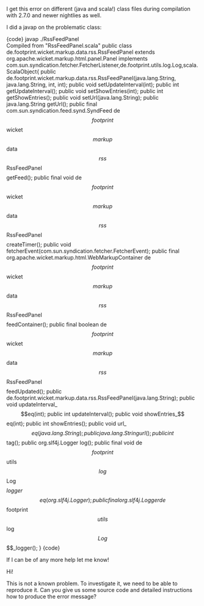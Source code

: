 I get this error on different (java and scala!) class files during compilation with 2.7.0 and newer nightlies as well.

I did a javap on the problematic class:

{code}
javap ./RssFeedPanel       
Compiled from "RssFeedPanel.scala"
public class de.footprint.wicket.markup.data.rss.RssFeedPanel extends org.apache.wicket.markup.html.panel.Panel implements com.sun.syndication.fetcher.FetcherListener,de.footprint.utils.log.Log,scala.ScalaObject{
    public de.footprint.wicket.markup.data.rss.RssFeedPanel(java.lang.String, java.lang.String, int, int);
    public void setUpdateInterval(int);
    public int getUpdateInterval();
    public void setShowEntries(int);
    public int getShowEntries();
    public void setUrl(java.lang.String);
    public java.lang.String getUrl();
    public final com.sun.syndication.feed.synd.SyndFeed de$$footprint$$wicket$$markup$$data$$rss$$RssFeedPanel$$$$getFeed();
    public final void de$$footprint$$wicket$$markup$$data$$rss$$RssFeedPanel$$$$createTimer();
    public void fetcherEvent(com.sun.syndication.fetcher.FetcherEvent);
    public final org.apache.wicket.markup.html.WebMarkupContainer de$$footprint$$wicket$$markup$$data$$rss$$RssFeedPanel$$$$feedContainer();
    public final boolean de$$footprint$$wicket$$markup$$data$$rss$$RssFeedPanel$$$$feedUpdated();
    public de.footprint.wicket.markup.data.rss.RssFeedPanel(java.lang.String);
    public void updateInterval_$$eq(int);
    public int updateInterval();
    public void showEntries_$$eq(int);
    public int showEntries();
    public void url_$$eq(java.lang.String);
    public java.lang.String url();
    public int $$tag();
    public org.slf4j.Logger log();
    public final void de$$footprint$$utils$$log$$Log$$$$_logger_$$eq(org.slf4j.Logger);
    public final org.slf4j.Logger de$$footprint$$utils$$log$$Log$$$$_logger();
}
{code}

If I can be of any more help let me know!

Hi!

This is not a known problem. To investigate it, we need to be able to reproduce it. Can you give us some source code and detailed instructions how to produce the error message?

